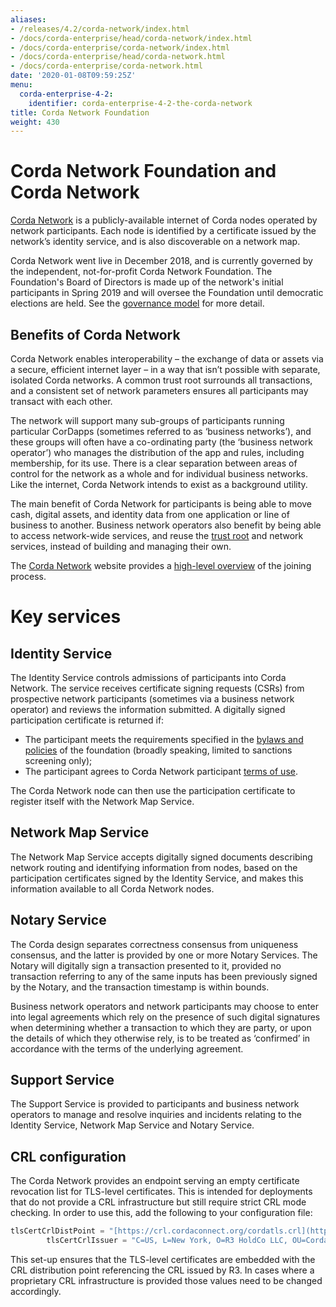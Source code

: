 ```yaml
---
aliases:
- /releases/4.2/corda-network/index.html
- /docs/corda-enterprise/head/corda-network/index.html
- /docs/corda-enterprise/corda-network/index.html
- /docs/corda-enterprise/head/corda-network.html
- /docs/corda-enterprise/corda-network.html
date: '2020-01-08T09:59:25Z'
menu:
  corda-enterprise-4-2:
    identifier: corda-enterprise-4-2-the-corda-network      
title: Corda Network Foundation
weight: 430
---
```



# Corda Network Foundation and Corda Network


[Corda Network](https://corda.network/) is a publicly-available internet of Corda nodes operated by network participants. Each
node is identified by a certificate issued by the network’s identity service, and is also discoverable on a network map.

Corda Network went live in December 2018, and is currently governed by the independent, not-for-profit Corda Network Foundation. The Foundation's Board of Directors is made up of the network's initial participants in Spring 2019 and will oversee the Foundation until democratic elections are held. See the [governance model](https://corda.network/governance/governance-guidelines.html) for more detail.

## Benefits of Corda Network

Corda Network enables interoperability – the exchange of data or assets via a secure, efficient internet layer – in a way
that isn’t possible with separate, isolated Corda networks. A common trust root surrounds all transactions, and a consistent set of
network parameters ensures all participants may transact with each other.

The network will support many sub-groups of participants running particular CorDapps (sometimes referred to as ‘business networks’),
and these groups will often have a co-ordinating party (the ‘business network operator’) who manages the distribution of the
app and rules, including membership, for its use. There is a clear separation between areas of control for the network as a whole
and for individual business networks. Like the internet, Corda Network intends to exist as a background utility.

The main benefit of Corda Network for participants is being able to move cash, digital assets, and identity data from one application
or line of business to another. Business network operators also benefit by being able to access network-wide services, and reuse the
[trust root](https://corda.network/trust-root/index.html) and network services, instead of building and managing their own.

The [Corda Network](https://corda.network/) website provides a [high-level overview](https://corda.network/participation/index.html) of the joining process.


# Key services


## Identity Service

The Identity Service controls admissions of participants into Corda Network. The service receives certificate
signing requests (CSRs) from prospective network participants (sometimes via a business network operator) and reviews the
information submitted. A digitally signed participation certificate is returned if:


* The participant meets the requirements specified in the [bylaws and policies](https://corda.network/policy/admission-criteria.html)
of the foundation (broadly speaking, limited to sanctions screening only);
* The participant agrees to Corda Network participant [terms of use](https://corda.network/participation/terms-of-use.html).

The Corda Network node can then use the participation certificate to register itself with the Network Map Service.


## Network Map Service

The Network Map Service accepts digitally signed documents describing network routing and identifying information from
nodes, based on the participation certificates signed by the Identity Service, and makes this information available to all
Corda Network nodes.


## Notary Service

The Corda design separates correctness consensus from uniqueness consensus, and the latter is provided by one or more Notary
Services. The Notary will digitally sign a transaction presented to it, provided no transaction referring to
any of the same inputs has been previously signed by the Notary, and the transaction timestamp is within bounds.

Business network operators and network participants may choose to enter into legal agreements which rely on the presence
of such digital signatures when determining whether a transaction to which they are party, or upon the details of which they
otherwise rely, is to be treated as ‘confirmed’ in accordance with the terms of the underlying agreement.


## Support Service

The Support Service is provided to participants and business network operators to manage and resolve inquiries and incidents
relating to the Identity Service, Network Map Service and Notary Service.


## CRL configuration

The Corda Network provides an endpoint serving an empty certificate revocation list for TLS-level certificates.
This is intended for deployments that do not provide a CRL infrastructure but still require strict CRL mode checking.
In order to use this, add the following to your configuration file:

```kotlin
tlsCertCrlDistPoint = "[https://crl.cordaconnect.org/cordatls.crl](https://crl.cordaconnect.org/cordatls.crl)"
        tlsCertCrlIssuer = "C=US, L=New York, O=R3 HoldCo LLC, OU=Corda, CN=Corda Root CA"
```

This set-up ensures that the TLS-level certificates are embedded with the CRL distribution point referencing the CRL issued by R3.
In cases where a proprietary CRL infrastructure is provided those values need to be changed accordingly.
